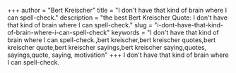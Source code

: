 +++
author = "Bert Kreischer"
title = "I don't have that kind of brain where I can spell-check."
description = "the best Bert Kreischer Quote: I don't have that kind of brain where I can spell-check."
slug = "i-dont-have-that-kind-of-brain-where-i-can-spell-check"
keywords = "I don't have that kind of brain where I can spell-check.,bert kreischer,bert kreischer quotes,bert kreischer quote,bert kreischer sayings,bert kreischer saying,quotes, sayings,quote, saying, motivation"
+++
I don't have that kind of brain where I can spell-check.
